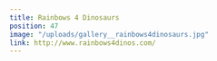 ```yaml
---
title: Rainbows 4 Dinosaurs
position: 47
image: "/uploads/gallery__rainbows4dinosaurs.jpg"
link: http://www.rainbows4dinos.com/
---
```


